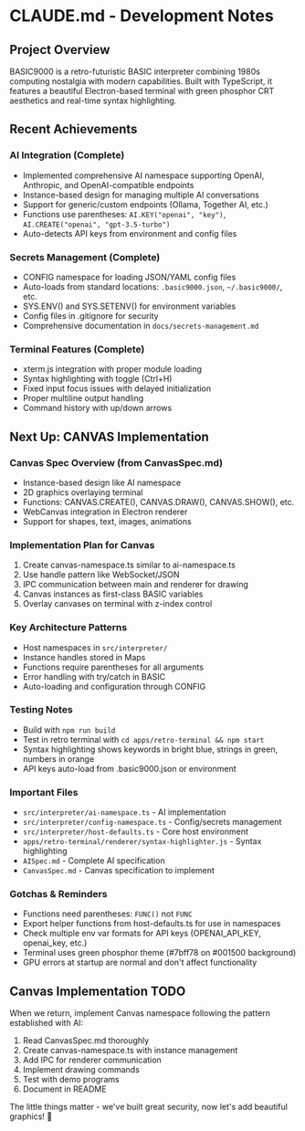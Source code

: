# CLAUDE.md - Development Notes

## Project Overview
BASIC9000 is a retro-futuristic BASIC interpreter combining 1980s computing nostalgia with modern capabilities. Built with TypeScript, it features a beautiful Electron-based terminal with green phosphor CRT aesthetics and real-time syntax highlighting.

## Recent Achievements

### AI Integration (Complete)
- Implemented comprehensive AI namespace supporting OpenAI, Anthropic, and OpenAI-compatible endpoints
- Instance-based design for managing multiple AI conversations
- Support for generic/custom endpoints (Ollama, Together AI, etc.)
- Functions use parentheses: `AI.KEY("openai", "key")`, `AI.CREATE("openai", "gpt-3.5-turbo")`
- Auto-detects API keys from environment and config files

### Secrets Management (Complete)
- CONFIG namespace for loading JSON/YAML config files
- Auto-loads from standard locations: `.basic9000.json`, `~/.basic9000/`, etc.
- SYS.ENV() and SYS.SETENV() for environment variables
- Config files in .gitignore for security
- Comprehensive documentation in `docs/secrets-management.md`

### Terminal Features (Complete)
- xterm.js integration with proper module loading
- Syntax highlighting with toggle (Ctrl+H)
- Fixed input focus issues with delayed initialization
- Proper multiline output handling
- Command history with up/down arrows

## Next Up: CANVAS Implementation

### Canvas Spec Overview (from CanvasSpec.md)
- Instance-based design like AI namespace
- 2D graphics overlaying terminal
- Functions: CANVAS.CREATE(), CANVAS.DRAW(), CANVAS.SHOW(), etc.
- WebCanvas integration in Electron renderer
- Support for shapes, text, images, animations

### Implementation Plan for Canvas
1. Create canvas-namespace.ts similar to ai-namespace.ts
2. Use handle pattern like WebSocket/JSON
3. IPC communication between main and renderer for drawing
4. Canvas instances as first-class BASIC variables
5. Overlay canvases on terminal with z-index control

### Key Architecture Patterns
- Host namespaces in `src/interpreter/`
- Instance handles stored in Maps
- Functions require parentheses for all arguments
- Error handling with try/catch in BASIC
- Auto-loading and configuration through CONFIG

### Testing Notes
- Build with `npm run build`
- Test in retro terminal with `cd apps/retro-terminal && npm start`
- Syntax highlighting shows keywords in bright blue, strings in green, numbers in orange
- API keys auto-load from .basic9000.json or environment

### Important Files
- `src/interpreter/ai-namespace.ts` - AI implementation
- `src/interpreter/config-namespace.ts` - Config/secrets management
- `src/interpreter/host-defaults.ts` - Core host environment
- `apps/retro-terminal/renderer/syntax-highlighter.js` - Syntax highlighting
- `AISpec.md` - Complete AI specification
- `CanvasSpec.md` - Canvas specification to implement

### Gotchas & Reminders
- Functions need parentheses: `FUNC()` not `FUNC`
- Export helper functions from host-defaults.ts for use in namespaces
- Check multiple env var formats for API keys (OPENAI_API_KEY, openai_key, etc.)
- Terminal uses green phosphor theme (#7bff78 on #001500 background)
- GPU errors at startup are normal and don't affect functionality

## Canvas Implementation TODO
When we return, implement Canvas namespace following the pattern established with AI:
1. Read CanvasSpec.md thoroughly
2. Create canvas-namespace.ts with instance management
3. Add IPC for renderer communication
4. Implement drawing commands
5. Test with demo programs
6. Document in README

The little things matter - we've built great security, now let's add beautiful graphics! 🎨